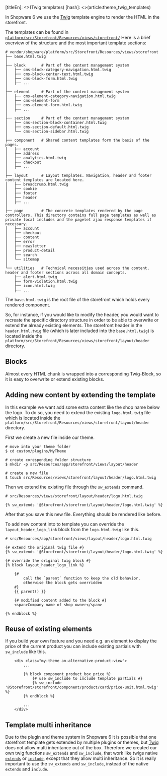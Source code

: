 [titleEn]: <>(Twig templates)
[hash]: <>(article:theme_twig_templates)

In Shopware 6 we use the [Twig](https://twig.symfony.com/) template engine to render the HTML in the storefront.

The templates can be found in [`platform/src/Storefront/Resources/views/storefront/`](https://github.com/shopware/platform/tree/master/src/Storefront/Resources/views) 
Here is a brief overview of the structure and the most important template sections:

```
# vendor/shopware/platform/src/Storefront/Resources/views/storefront
├── base.html.twig
│
├── block       # Part of the content management system
│   ├── cms-block-category-navigation.html.twig
│   ├── cms-block-center-text.html.twig
│   ├── cms-block-form.html.twig
│   ├── ...
│
├── element     # Part of the content management system
│   ├── cms-element-category-navigation.html.twig
│   ├── cms-element-form
│   ├── cms-element-form.html.twig
│   ├── ...
│
├── section     # Part of the content management system
│   ├── cms-section-block-container.html.twig
│   ├── cms-section-default.html.twig
│   └── cms-section-sidebar.html.twig
│
├── component   # Shared content templates form the basis of the pages.
│   ├── account
│   ├── address
│   ├── analytics.html.twig
│   ├── checkout
│   ├── ...
│
├── layout      # Layout templates. Navigation, header and footer content templates are located here.
│   ├── breadcrumb.html.twig
│   ├── cookie
│   ├── footer
│   ├── header
│   ├── ...
│
├── page        # The concrete templates rendered by the page controllers. This directory contains full page templates as well as private local includes and the pagelet ajax response templates if necessary.
│   ├── account
│   ├── checkout
│   ├── content
│   ├── error
│   ├── newsletter
│   ├── product-detail
│   ├── search
│   └── sitemap
│
└── utilities   # Technical necessities used across the content, header and footer sections across all domain concepts.   
    ├── alert.html.twig
    ├── form-violation.html.twig
    ├── icon.html.twig
    ├── ...
```

The `base.html.twig` is the root file of the storefront which holds every rendered component.

So, for instance, if you would like to modify the header, you would want to recreate the specific directory structure in order to be able to overwrite or extend the already existing elements. The storefront header in the `header.html.twig` file (which is later included into the `base.html.twig`) is located inside the `platform/src/Storefront/Resources/views/storefront/layout/header` directory.

## Blocks

Almost every HTML chunk is wrapped into a corresponding Twig-Block, so it is easy to overwrite or extend existing blocks.

## Adding new content by extending the template

In this example we want add some extra content like the shop name below the logo. To do so, you need to extend the existing `logo.html.twig` file which is located inside the `platform/src/Storefront/Resources/views/storefront/layout/header` directory.

First we create a new file inside our theme.

```shell
# move into your theme folder
$ cd custom/plugins/MyTheme

# create coresponding folder structure
$ mkdir -p src/Resources/app/storefront/views/layout/header

# create a new file
$ touch src/Resources/views/storefront/layout/header/logo.html.twig
```

Then we extend the existing file through the `sw_extends` command.

```twig
# src/Resources/views/storefront/layout/header/logo.html.twig

{% sw_extends '@Storefront/storefront/layout/header/logo.html.twig' %}
```

After that you save this new file. Everything should be rendered like before.

To add new content into to template you can override the `layout_header_logo_link` block from the `logo.html.twig` like this.

```twig
# src/Resources/app/storefront/views/layout/header/logo.html.twig

{# extend the original twig file #}
{% sw_extends '@Storefront/storefront/layout/header/logo.html.twig' %}

{# override the original twig block #} 
{% block layout_header_logo_link %}

	{# 
		call the `parent` function to keep the old behavior,
		otherwise the block gets overridden
	#}
	{{ parent() }}
	
	{# modified content added to the block #}
	<span>Company name of shop owner</span>
	
{% endblock %}
```

## Reuse of existing elements

If you build your own feature and you need e.g. an element to display the price of the current product you can
include existing partials with `sw_include` like this.

```twig
    <div class="my-theme an-alternative-product-view">
        ...

        {% block component_product_box_price %}
            {# use sw_include to include template partials #}
            {% sw_include '@Storefront/storefront/component/product/card/price-unit.html.twig' %}
        {% endblock %}

        ...
    </div>
```

## Template multi inheritance

Due to the plugin and theme system in Shopware 6 it is possible that one storefront template gets extended by multiple plugins or themes, but [Twig](https://twig.symfony.com/) does not allow multi inheritance out of the box. 
Therefore we created our own twig functions `sw_extends` and `sw_include`, that work like twigs native [`extends`](https://twig.symfony.com/doc/2.x/tags/extends.html) or [`include`](https://twig.symfony.com/doc/2.x/tags/include.html), except that they allow multi inheritance. 
So it is really important to use the `sw_extends` and `sw_include`, instead of the native `extends` and `include`.
